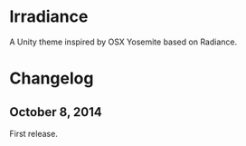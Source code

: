 Irradiance
==========

A Unity theme inspired by OSX Yosemite based on Radiance.


Changelog
=========

October 8, 2014
---------------
First release.
